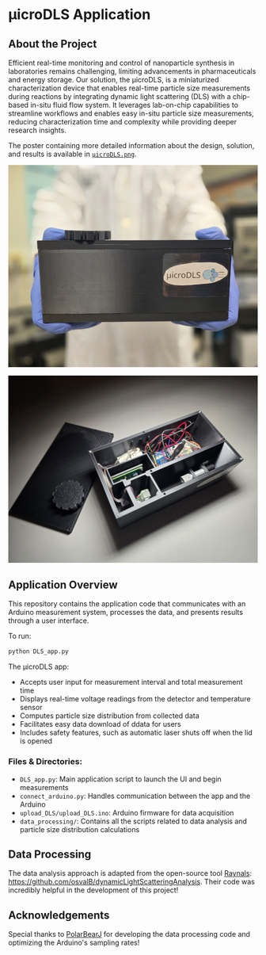 # μicroDLS Application

## About the Project
Efficient real-time monitoring and control of nanoparticle synthesis in laboratories remains challenging, limiting advancements in pharmaceuticals and energy storage. Our solution, the µicroDLS, is a miniaturized characterization device that enables real-time particle size measurements during reactions by integrating dynamic light scattering (DLS) with a chip-based in-situ fluid flow system. It leverages lab-on-chip capabilities to streamline workflows and enables easy in-situ particle size measurements, reducing characterization time and complexity while providing deeper research insights.

The poster containing more detailed information about the design, solution, and results is available in [`µicroDLS.png`](./µicroDLS.png).


![µicroDLS Front View](./images/device_front.png)

![µicroDLS Interior](./images/device_inside.jpg)

## Application Overview
This repository contains the application code that communicates with an Arduino  measurement system, processes the data, and presents results through a user interface.

To run: 
```bash
python DLS_app.py
```

The µicroDLS app:
- Accepts user input for measurement interval and total measurement time
- Displays real-time voltage readings from the detector and temperature sensor
- Computes particle size distribution from collected data
- Facilitates easy data download of ddata for users
- Includes safety features, such as automatic laser shuts off when the lid is opened

### Files & Directories:
- `DLS_app.py`: Main application script to launch the UI and begin measurements  
- `connect_arduino.py`: Handles communication between the app and the Arduino  
- `upload_DLS/upload_DLS.ino`: Arduino firmware for data acquisition  
- `data_processing/`: Contains all the scripts related to data analysis and particle size distribution calculations  


## Data Processing
The data analysis approach is adapted from the open-source tool [Raynals](https://spc.embl-hamburg.de/app/raynals): https://github.com/osvalB/dynamicLightScatteringAnalysis. Their code was incredibly helpful in the development of this project!


## Acknowledgements
Special thanks to [PolarBearJ](https://github.com/PolarBearJ) for developing the data processing code and optimizing the Arduino's sampling rates!